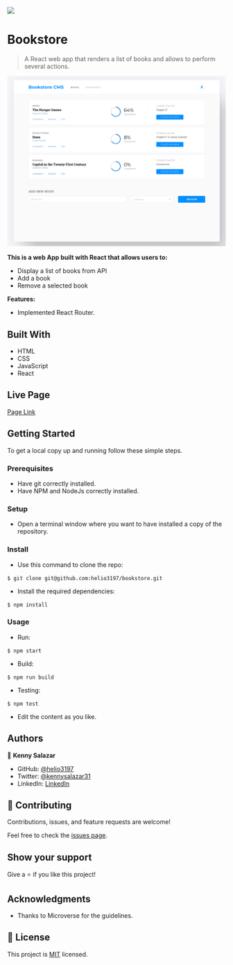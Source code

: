 ![](https://img.shields.io/badge/Microverse-blueviolet)

# Bookstore

> A React web app that renders a list of books and allows to perform several actions.

![screenshot](./screenshot.png)


**This is a web App built with React that allows users to:**
- Display a list of books from API
- Add a book
- Remove a selected book

**Features:**
- Implemented React Router.


## Built With

- HTML
- CSS
- JavaScript
- React

## Live Page

[Page Link](https://helio3197.github.io/bookstore/)


## Getting Started

To get a local copy up and running follow these simple steps.

### Prerequisites

- Have git correctly installed.
- Have NPM and NodeJs correctly installed.

### Setup

- Open a terminal window where you want to have installed a copy of the repository.

### Install

- Use this command to clone the repo:
```
$ git clone git@github.com:helio3197/bookstore.git
```
- Install the required dependencies:
```
$ npm install
```
### Usage

- Run:
```
$ npm start
```
- Build:
```
$ npm run build
```
- Testing:
```
$ npm test
```
- Edit the content as you like.


## Authors

👤 **Kenny Salazar**

- GitHub: [@helio3197](https://github.com/helio3197)
- Twitter: [@kennysalazar31](https://twitter.com/kennysalazar31)
- LinkedIn: [LinkedIn](https://linkedin.com/in/kenny-salazar-1a1687110)


## 🤝 Contributing

Contributions, issues, and feature requests are welcome!

Feel free to check the [issues page](../../issues/).

## Show your support

Give a ⭐️ if you like this project!

## Acknowledgments

- Thanks to Microverse for the guidelines.


## 📝 License

This project is [MIT](./MIT.md) licensed.
